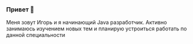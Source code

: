 ### Привет 👋
Меня зовут Игорь и я начинающий Java разработчик. Активно занимаюсь изучением новых тем и планирую устроиться работать по данной специальности





